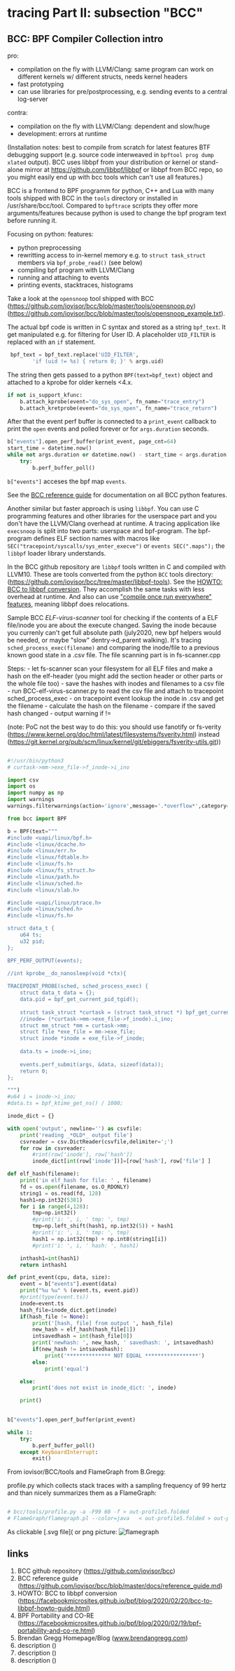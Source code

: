 tracing Part II: subsection "BCC"
================================================================================
## BCC: BPF Compiler Collection intro

pro: 
- compilation on the fly with LLVM/Clang: same program can work on different kernels w/ different structs, needs kernel headers
- fast prototyping
- can use libraries for pre/postprocessing, e.g. sending events to a central log-server

contra:
- compilation on the fly with LLVM/Clang: dependent and slow/huge 
- development: errors at runtime

(Installation notes: best to compile from scratch for latest features BTF debugging support (e.g. source code interweaved in `bpftool prog dump xlated` output). BCC uses libbpf from your distribution or kernel or stand-alone mirror at https://github.com/libbpf/libbpf or libbpf from BCC repo, so you might easily end up with bcc tools which can't use all features.)

BCC is a frontend to BPF programm for python, C++ and Lua with many tools shipped with BCC in the `tools` directory or installed in /usr/share/bcc/tool. Compared to `bpftrace` scripts they offer more arguments/features because python is used to change the bpf program text before running it.

Focusing on python:
features:
 
 * python preprocessing
 * rewritting access to in-kernel memory e.g. to `struct task_struct` members via `bpf_probe_read()` (see below)
 * compiling bpf program with LLVM/Clang
 * running and attaching to events
 * printing events, stacktraces, histograms


Take a look at the `opensnoop` tool shipped with BCC (https://github.com/iovisor/bcc/blob/master/tools/opensnoop.py) (https://github.com/iovisor/bcc/blob/master/tools/opensnoop_example.txt).

The actual bpf code is written in C syntax and stored as a string `bpf_text`. It get manipulated e.g. for filtering for User ID. A placeholder `UID_FILTER` is replaced with an `if` statement.

```python
 bpf_text = bpf_text.replace('UID_FILTER',
        'if (uid != %s) { return 0; }' % args.uid)
```

The string then gets passed to a python `BPF(text=bpf_text)` object and attached to a kprobe for older kernels <4.x.
```python
if not is_support_kfunc:
    b.attach_kprobe(event="do_sys_open", fn_name="trace_entry")
    b.attach_kretprobe(event="do_sys_open", fn_name="trace_return")
```

After that the event perf buffer is connected to a `print_event` callback to print the `open` events and polled forever or for `args.duration` seconds.


```python
b["events"].open_perf_buffer(print_event, page_cnt=64)
start_time = datetime.now()
while not args.duration or datetime.now() - start_time < args.duration:
    try:
        b.perf_buffer_poll() 
```

`b["events"]` acceses the bpf map `events`.

See the [BCC reference guide](#BCCreference) for documentation on all BCC python features.


Another similar but faster approach is using `libbpf`. You can use C programming features and other libraries for the userspace part and you don't have the LLVM/Clang overhead at runtime. A tracing application like `execsnoop` is split into two parts: userspace and bpf-program. The bpf-program defines ELF section names with macros like `SEC("tracepoint/syscalls/sys_enter_execve")` or `events SEC(".maps");` the `libbpf` loader library understands.

In the BCC github repository are `libbpf` tools written in C and compiled with LLVM10. These are tools converted from the python `BCC` tools directory: (https://github.com/iovisor/bcc/tree/master/libbpf-tools). See the [HOWTO: BCC to libbpf conversion](#bcc2libbpf). They accomplish the same tasks with less overhead at runtime. And also can use ["compile once run everywhere" features](#bpfcore), meaning libbpf does relocations.


Sample BCC _ELF-virus-scanner_ tool for checking if the contents of a ELF file/inode you are about the execute changed. Saving the inode because you currenly can't get full absolute path (july2020, new bpf helpers would be needed, or maybe "slow" dentry->d_parent walking).
It's tracing `sched_process_exec(filename)` and comparing the inode/file to a previous known good state in a .csv file. The file scanning part is in fs-scanner.cpp

Steps:
    - let fs-scanner scan your filesystem for all ELF files and make a hash on the elf-header (you might add the section header or other parts or the whole file too)
    - save the hashes with inodes and filenames to a csv file
    - run BCC-elf-virus-scanner.py to read the csv file and attach to tracepoint sched_process_exec
    - on tracepoint event lookup the inode in .csv and get the filename
    - calculate the hash on the filename
    - compare if the saved hash changed
    - output warning if !=

(note: PoC not the best way to do this: you should use fanotify or fs-verity (https://www.kernel.org/doc/html/latest/filesystems/fsverity.html) instead (https://git.kernel.org/pub/scm/linux/kernel/git/ebiggers/fsverity-utils.git))

```python

#!/usr/bin/python3
# curtask->mm->exe_file->f_inode->i_ino 

import csv
import os
import numpy as np
import warnings
warnings.filterwarnings(action='ignore',message='.*overflow*',category=RuntimeWarning)

from bcc import BPF

b = BPF(text="""
#include <uapi/linux/bpf.h>
#include <linux/dcache.h>
#include <linux/err.h>
#include <linux/fdtable.h>
#include <linux/fs.h>
#include <linux/fs_struct.h>
#include <linux/path.h>
#include <linux/sched.h>
#include <linux/slab.h>

#include <uapi/linux/ptrace.h>
#include <linux/sched.h>
#include <linux/fs.h>

struct data_t {
    u64 ts;
    u32 pid;
};

BPF_PERF_OUTPUT(events);

//int kprobe__do_nanosleep(void *ctx){
    
TRACEPOINT_PROBE(sched, sched_process_exec) { 
    struct data_t data = {};
    data.pid = bpf_get_current_pid_tgid();
    
    struct task_struct *curtask = (struct task_struct *) bpf_get_current_task();
    //inode= (*curtask->mm->exe_file->f_inode).i_ino;
    struct mm_struct *mm = curtask->mm;
    struct file *exe_file = mm->exe_file;
    struct inode *inode = exe_file->f_inode;
    
    data.ts = inode->i_ino;
    
    events.perf_submit(args, &data, sizeof(data));
    return 0;
};

""")
#u64 i = inode->i_ino;
#data.ts = bpf_ktime_get_ns() / 1000;

inode_dict = {}

with open('output', newline='') as csvfile:
    print('reading _*OLD*_ output file')
    csvreader = csv.DictReader(csvfile,delimiter=';')
    for row in csvreader:
        #rint(row['inode'], row['hash'])
        inode_dict[int(row['inode'])]=[row['hash'], row['file'] ]

def elf_hash(filename):
    print('in elf_hash for file: ' , filename)
    fd = os.open(filename, os.O_RDONLY)
    string1 = os.read(fd, 128)
    hash1=np.int32(5381)
    for i in range(4,128):
        tmp=np.int32()
        #print('i: ', i, ' tmp: ', tmp)
        tmp=np.left_shift(hash1, np.int32(5)) + hash1
        #print('i: ', i, ' tmp: ', tmp)
        hash1 = np.int32(tmp) + np.int8(string1[i])
        #print('i: ', i, ' hash: ', hash1)

    inthash1=int(hash1)
    return inthash1

def print_event(cpu, data, size):
    event = b["events"].event(data)
    print("%u %u" % (event.ts, event.pid))
    #print(type(event.ts))
    inode=event.ts
    hash_file=inode_dict.get(inode)
    if(hash_file != None):
        print('[hash, file] from output ', hash_file)
        new_hash = elf_hash(hash_file[1])
        intsavedhash = int(hash_file[0])
        print('newhash: ', new_hash, ' savedhash: ', intsavedhash)
        if(new_hash != intsavedhash):
            print('************** NOT EQUAL *****************')
        else:
            print('equal')

    else:
        print('does not exist in inode_dict: ', inode)

    print()
    

b["events"].open_perf_buffer(print_event)

while 1:
    try:
        b.perf_buffer_poll()
    except KeyboardInterrupt:
        exit()

```



From iovisor/BCC/tools and FlameGraph from B.Gregg:

profile.py which collects stack traces with a sampling frequency of 99 hertz and than nicely summarizes them as a FlameGraph:

```bash

# bcc/tools/profile.py -a -F99 60 -f > out-profile5.folded
# FlameGraph/flamegraph.pl --color=java   < out-profile5.folded > out-profile.folded5.svg

```
As clickable [.svg file]( or png picture:
 ![flamegraph](flamegraph.png)

## links
1. <a name="BCC"></a> BCC github repository   (https://github.com/iovisor/bcc)
1. <a name="BCCreference"></a> BCC reference guide (https://github.com/iovisor/bcc/blob/master/docs/reference_guide.md)
1. <a name="bcc2libbpf"></a> HOWTO: BCC to libbpf conversion    (https://facebookmicrosites.github.io/bpf/blog/2020/02/20/bcc-to-libbpf-howto-guide.html)
1. <a name="bpfcore"></a> BPF Portability and CO-RE    (https://facebookmicrosites.github.io/bpf/blog/2020/02/19/bpf-portability-and-co-re.html)
1. <a name="bgregg"></a> Brendan Gregg Homepage/Blog (www.brendangregg.com)
1. <a name=""></a> description      ()
1. <a name=""></a> description      ()
1. <a name=""></a> description      ()





